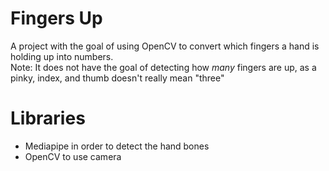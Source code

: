 # Fingers Up
A project with the goal of using OpenCV to convert which fingers a hand is holding up into numbers. <br>
Note: It does not have the goal of detecting how _many_ fingers are up, as a pinky, index, and thumb doesn't really mean "three"

# Libraries
- Mediapipe in order to detect the hand bones
- OpenCV to use camera

